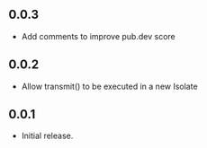 ## 0.0.3

* Add comments to improve pub.dev score

## 0.0.2

* Allow transmit() to be executed in a new Isolate

## 0.0.1

* Initial release.
